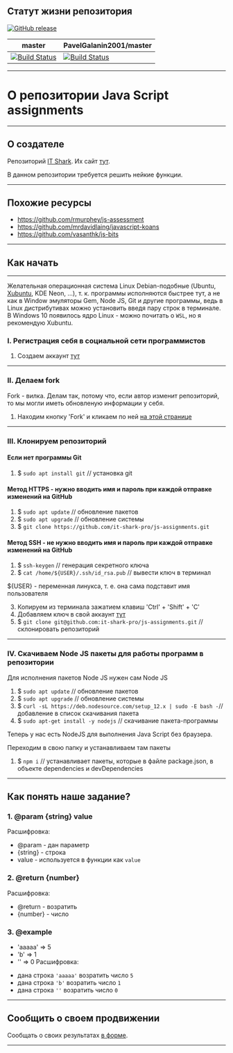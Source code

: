 ## Статут жизни репозитория

[![GitHub release](https://img.shields.io/github/release/PavelGalanin2001/js-assignments.svg)](https://github.com/PavelGalanin2001/js-assignments/releases/latest)

master | PavelGalanin2001/master
--- | --- 
[![Build Status](https://travis-ci.org/PavelGalanin2001/js-assignments.svg?branch=PavelGalanin2001/master)](https://travis-ci.org/PavelGalanin2001/js-assignments)|[![Build Status](https://travis-ci.org/PavelGalanin2001/js-assignments.svg?branch=PavelGalanin2001/master)](https://travis-ci.org/PavelGalanin2001/js-assignments)

---

# О репозитории Java Script assignments

---

## О создателе

Репозиторий [IT Shark](https://github.com/it-shark-pro/js-assignments). Их сайт [тут](https://it-shark.pro/).

В данном репозитории  требуется решить нейкие функции.

---

## Похожие ресурсы

- https://github.com/rmurphey/js-assessment
- https://github.com/mrdavidlaing/javascript-koans
- https://github.com/vasanthk/js-bits

---

## Как начать

---

Желательная операционная система Linux Debian-подобные (Ubuntu, [Xubuntu](https://xubuntu.org/download), KDE Neon, ...), т. к. программы исполняются быстрее тут, а не как в Window эмуляторы Gem, Node JS, Git и другие программы, ведь в Linux дистрибутивах можно установить введя пару строк в терминале. В Windows 10 появилось ядро Linux - можно почитать о `WSL`, но я рекомендую  Xubuntu.

### I. Регистрация себя в социальной сети программистов

1. Создаем аккаунт [тут](https://github.com/)

---

### II. Делаем fork

Fork - вилка. Делам так, потому что, если автор изменит репозиторий, то мы могли иметь обновленую информации у себя.

1. Находим кнопку 'Fork' и кликаем по ней [на этой странице](https://github.com/it-shark-pro/js-assignments)

---

### III. Клонируем репозиторий 

#### Если нет программы Git
1. $ `sudo apt install git` // установка git

#### Метод HTTPS - нужно вводить имя и пароль при каждой отправке изменений на GitHub
1. $ `sudo apt update` // обновление пакетов
2. $ `sudo apt upgrade` // обновление системы
3. $ `git clone https://github.com/it-shark-pro/js-assignments.git`

#### Метод SSH - не нужно вводить имя и пароль при каждой отправке изменений на GitHub
1. $ `ssh-keygen` // генерация секретного ключа
2. $ `cat /home/${USER}/.ssh/id_rsa.pub` // вывести ключ в терминал

${USER} - переменная линукса, т. е. она сама подставит имя пользователя

3. Копируем из терминала зажатием клавиш 'Ctrl' + 'Shift' + 'C'
4. Добавляем ключ в свой аккаунт [тут](https://github.com/settings/keys)
5. $ `git clone git@github.com:it-shark-pro/js-assignments.git` // склонировать репозиторий

---

### IV. Скачиваем Node JS пакеты для работы программ в репозитории

Для исполнения пакетов Node JS нужен сам Node JS
1. $ `sudo apt update` // обновление пакетов
2. $ `sudo apt upgrade` // обновление системы
3. $ `curl -sL https://deb.nodesource.com/setup_12.x | sudo -E bash -`// добавление в список скачивания пакета
4. $ `sudo apt-get install -y nodejs` // скачивание пакета-программы

Теперь у нас есть NodeJS для выполнения Java Script без браузера.

Переходим в свою папку и устанавливаем там пакеты
1. $ `npm i` // устанавливает пакеты, которые в файле package.json, в объекте dependencies и devDependencies

---

## Как понять наше задание?

### 1. @param {string} value
Расшифровка:
- @param - дан параметр
- {string} - строка
- value - используется в функции как `value`

### 2. @return {number}
Расшифровка:
- @return - возратить
- {number} - число

### 3. @example
 *   'aaaaa' => 5
 *   'b'     => 1
 *   ''      => 0
 Расшифровка:
 - дана строка `'aaaaa'` возратить число `5`
 - дана строка `'b'` возратить число `1`
 - дана строка `''` возратить число `0`
 
---
 
## Сообщить о своем продвижении

Сообщать о своих результатах [в форме](https://goo.gl/forms/AhDP2YQQ7SziByeU2).

---

